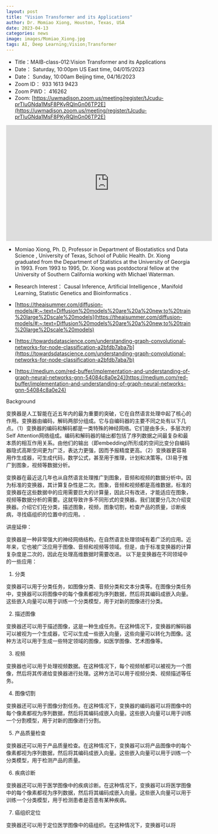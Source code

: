 ```yaml
---
layout: post
title: "Vision Transformer and its Applications"
author: Dr. Momiao Xiong, Houston, Texas, USA
date: 2023-04-13
categories: news
image: images/Momiao_Xiong.jpg
tags: AI, Deep Learning;Vision;Transformer
---
```


- Title：MAIB-class-012:Vision Transformer and its Applications
- Date： Saturday, 10:00pm US East time, 04/015/2023
- Date： Sunday, 10:00am Beijing time, 04/16/2023
- Zoom ID： 933 1613 9423
- Zoom PWD： 416262
- Zoom: [https://uwmadison.zoom.us/meeting/register/tJcudu-prTIuGNda1MsF8PKyRQlnGn06TP2E](https://uwmadison.zoom.us/meeting/register/tJcudu-prTIuGNda1MsF8PKyRQlnGn06TP2E)

<p align="center">
<iframe width="560" height="315" src="https://www.youtube.com/embed/hKpz3rairr0" title="YouTube video player" frameborder="0" allow="accelerometer; autoplay; clipboard-write; encrypted-media; gyroscope; picture-in-picture" allowfullscreen></iframe>
</p>

* Momiao Xiong, Ph. D, Professor in Department of Biostatistics snd Data Science , University of Texas, School of Public Health. Dr. Xiong graduated from the Department of Statistics at the University of Georgia in 1993. From 1993 to 1995, Dr. Xiong was postdoctoral fellow at the University of Southern California working with Michael Waterman.

* Research Interest： Causal Inference, Artificial Intelligence , Manifold Learning, Statistic Genetics and Bioinformatics .

* [https://theaisummer.com/diffusion-models/#:~:text=Diffusion%20models%20are%20a%20new,to%20train%20large%2Dscale%20models](https://theaisummer.com/diffusion-models/#:~:text=Diffusion%20models%20are%20a%20new,to%20train%20large%2Dscale%20models)

* [https://towardsdatascience.com/understanding-graph-convolutional-networks-for-node-classification-a2bfdb7aba7b](https://towardsdatascience.com/understanding-graph-convolutional-networks-for-node-classification-a2bfdb7aba7b)

* [https://medium.com/red-buffer/implementation-and-understanding-of-graph-neural-networks-gnn-54084c8a0e24](https://medium.com/red-buffer/implementation-and-understanding-of-graph-neural-networks-gnn-54084c8a0e24)

Background

变换器是人工智能在近五年内的最为重要的突破，它在自然语言处理中起了核心的作用。变换器由编码，解码两部分组成。它与自编码器的主要不同之处有以下几点。（1）变换器的编码和解码都是一类特殊的神经网络。它们是由多头，多层次的Self Attention网络组成。编码和解码器的输出都包括了序列数据之间最复杂和最本质的相互作用关系。由他们的输出（即embedding)所形成的空间比变分自编码器隐式高斯空间更为广泛，表达力更强，因而予报精度更高。（2）变换器更容易用作生成器，可生成代码，数学公式，甚至用于推理，计划和决策等。(3)易于推广到图象，视频等数据分析。

变换器在最近这几年也从自然语言处理推广到图象，音频和视频的数据分析中。因为标准的变换器，其计算复杂性是二次。图象，音频和视频都是高维数据，标准的变换器在这些数据中的应用需要巨大的计算量，因此只有改进，才能适应在图象，视频等数据分析的需要。这就导致许多不同形式的变换器。我们就要分几次介绍变换器。介绍它们在分类，描述图象，视频，图象切割，检查产品的质量，诊断疾病，寻找癌组织的位置中的应用。.


讲座延伸：

变换器是一种非常强大的神经网络结构，在自然语言处理领域有着广泛的应用。近年来，它也被广泛应用于图像、音频和视频等领域。但是，由于标准变换器的计算复杂度是二次的，因此在处理高维数据时需要改进。
以下是变换器在不同领域中的一些应用：

1.	分类

变换器可以用于分类任务，如图像分类、音频分类和文本分类等。在图像分类任务中，变换器可以将图像中的每个像素都视为序列数据，然后将其编码成嵌入向量。这些嵌入向量可以用于训练一个分类模型，用于对新的图像进行分类。

2.	描述图像

变换器还可以用于描述图像，这是一种生成任务。在这种情况下，变换器的解码器可以被视为一个生成器，它可以生成一些嵌入向量，这些向量可以转化为图像。这种方法可以用于生成一些特定领域的图像，如医学图像、艺术图像等。

3.	视频

变换器也可以用于处理视频数据。在这种情况下，每个视频帧都可以被视为一个图像，然后将其传递给变换器进行处理。这种方法可以用于视频分类、视频描述等任务。

4.	图像切割

变换器还可以用于图像分割任务。在这种情况下，变换器的编码器可以将图像中的每个像素都视为序列数据，然后将其编码成嵌入向量。这些嵌入向量可以用于训练一个分割模型，用于对新的图像进行分割。

5.	产品质量检查

变换器还可以用于产品质量检查。在这种情况下，变换器可以将产品图像中的每个像素都视为序列数据，然后将其编码成嵌入向量。这些嵌入向量可以用于训练一个分类模型，用于检测产品的质量。

6.	疾病诊断

变换器还可以用于医学图像中的疾病诊断。在这种情况下，变换器可以将医学图像中的每个像素都视为序列数据，然后将其编码成嵌入向量。这些嵌入向量可以用于训练一个分类模型，用于检测患者是否患有某种疾病。

7.	癌组织定位

变换器还可以用于定位医学图像中的癌组织。在这种情况下，变换器可以将

